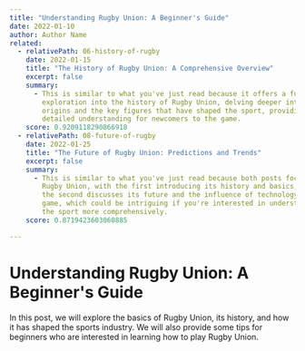 ```yaml
---
title: "Understanding Rugby Union: A Beginner's Guide"
date: 2022-01-10
author: Author Name
related:
  - relativePath: 06-history-of-rugby
    date: 2022-01-15
    title: "The History of Rugby Union: A Comprehensive Overview"
    excerpt: false
    summary:
      - This is similar to what you've just read because it offers a further
        exploration into the history of Rugby Union, delving deeper into its
        origins and the key figures that have shaped the sport, providing a more
        detailed understanding for newcomers to the game.
    score: 0.9209118290866918
  - relativePath: 08-future-of-rugby
    date: 2022-01-25
    title: "The Future of Rugby Union: Predictions and Trends"
    excerpt: false
    summary:
      - This is similar to what you've just read because both posts focus on
        Rugby Union, with the first introducing its history and basics, while
        the second discusses its future and the influence of technology on the
        game, which could be intriguing if you're interested in understanding
        the sport more comprehensively.
    score: 0.8719423603060885

---
```


# Understanding Rugby Union: A Beginner's Guide

In this post, we will explore the basics of Rugby Union, its history, and how it has shaped the sports industry. We will also provide some tips for beginners who are interested in learning how to play Rugby Union.